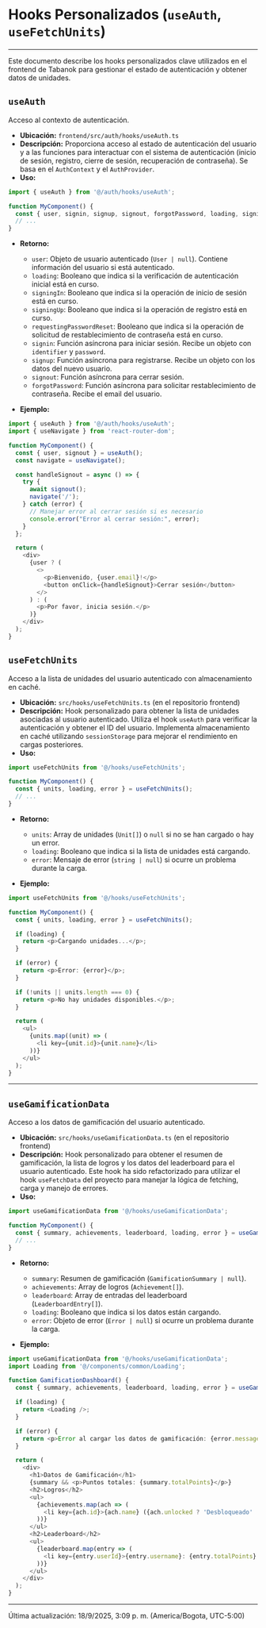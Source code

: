 # Hooks Personalizados (`useAuth`, `useFetchUnits`)

---

Este documento describe los hooks personalizados clave utilizados en el frontend de Tabanok para gestionar el estado de autenticación y obtener datos de unidades.

## `useAuth`

Acceso al contexto de autenticación.

*   **Ubicación:** `frontend/src/auth/hooks/useAuth.ts`
*   **Descripción:** Proporciona acceso al estado de autenticación del usuario y a las funciones para interactuar con el sistema de autenticación (inicio de sesión, registro, cierre de sesión, recuperación de contraseña). Se basa en el `AuthContext` y el `AuthProvider`.
*   **Uso:**

```typescript
import { useAuth } from '@/auth/hooks/useAuth';

function MyComponent() {
  const { user, signin, signup, signout, forgotPassword, loading, signingIn, signingUp, requestingPasswordReset } = useAuth();
  // ...
}
```

*   **Retorno:**
    *   `user`: Objeto de usuario autenticado (`User | null`). Contiene información del usuario si está autenticado.
    *   `loading`: Booleano que indica si la verificación de autenticación inicial está en curso.
    *   `signingIn`: Booleano que indica si la operación de inicio de sesión está en curso.
    *   `signingUp`: Booleano que indica si la operación de registro está en curso.
    *   `requestingPasswordReset`: Booleano que indica si la operación de solicitud de restablecimiento de contraseña está en curso.
    *   `signin`: Función asíncrona para iniciar sesión. Recibe un objeto con `identifier` y `password`.
    *   `signup`: Función asíncrona para registrarse. Recibe un objeto con los datos del nuevo usuario.
    *   `signout`: Función asíncrona para cerrar sesión.
    *   `forgotPassword`: Función asíncrona para solicitar restablecimiento de contraseña. Recibe el email del usuario.

*   **Ejemplo:**

```typescript
import { useAuth } from '@/auth/hooks/useAuth';
import { useNavigate } from 'react-router-dom';

function MyComponent() {
  const { user, signout } = useAuth();
  const navigate = useNavigate();

  const handleSignout = async () => {
    try {
      await signout();
      navigate('/');
    } catch (error) {
      // Manejar error al cerrar sesión si es necesario
      console.error("Error al cerrar sesión:", error);
    }
  };

  return (
    <div>
      {user ? (
        <>
          <p>Bienvenido, {user.email}!</p>
          <button onClick={handleSignout}>Cerrar sesión</button>
        </>
      ) : (
        <p>Por favor, inicia sesión.</p>
      )}
    </div>
  );
}
```

## `useFetchUnits`

Acceso a la lista de unidades del usuario autenticado con almacenamiento en caché.

*   **Ubicación:** `src/hooks/useFetchUnits.ts` (en el repositorio frontend)
*   **Descripción:** Hook personalizado para obtener la lista de unidades asociadas al usuario autenticado. Utiliza el hook `useAuth` para verificar la autenticación y obtener el ID del usuario. Implementa almacenamiento en caché utilizando `sessionStorage` para mejorar el rendimiento en cargas posteriores.
*   **Uso:**

```typescript
import useFetchUnits from '@/hooks/useFetchUnits';

function MyComponent() {
  const { units, loading, error } = useFetchUnits();
  // ...
}
```

*   **Retorno:**
    *   `units`: Array de unidades (`Unit[]`) o `null` si no se han cargado o hay un error.
    *   `loading`: Booleano que indica si la lista de unidades está cargando.
    *   `error`: Mensaje de error (`string | null`) si ocurre un problema durante la carga.

*   **Ejemplo:**

```typescript
import useFetchUnits from '@/hooks/useFetchUnits';

function MyComponent() {
  const { units, loading, error } = useFetchUnits();

  if (loading) {
    return <p>Cargando unidades...</p>;
  }

  if (error) {
    return <p>Error: {error}</p>;
  }

  if (!units || units.length === 0) {
    return <p>No hay unidades disponibles.</p>;
  }

  return (
    <ul>
      {units.map((unit) => (
        <li key={unit.id}>{unit.name}</li>
      ))}
    </ul>
  );
}
```

---

## `useGamificationData`

Acceso a los datos de gamificación del usuario autenticado.

*   **Ubicación:** `src/hooks/useGamificationData.ts` (en el repositorio frontend)
*   **Descripción:** Hook personalizado para obtener el resumen de gamificación, la lista de logros y los datos del leaderboard para el usuario autenticado. Este hook ha sido refactorizado para utilizar el hook `useFetchData` del proyecto para manejar la lógica de fetching, carga y manejo de errores.
*   **Uso:**

```typescript
import useGamificationData from '@/hooks/useGamificationData';

function MyComponent() {
  const { summary, achievements, leaderboard, loading, error } = useGamificationData();
  // ...
}
```

*   **Retorno:**
    *   `summary`: Resumen de gamificación (`GamificationSummary | null`).
    *   `achievements`: Array de logros (`Achievement[]`).
    *   `leaderboard`: Array de entradas del leaderboard (`LeaderboardEntry[]`).
    *   `loading`: Booleano que indica si los datos están cargando.
    *   `error`: Objeto de error (`Error | null`) si ocurre un problema durante la carga.

*   **Ejemplo:**

```typescript
import useGamificationData from '@/hooks/useGamificationData';
import Loading from '@/components/common/Loading';

function GamificationDashboard() {
  const { summary, achievements, leaderboard, loading, error } = useGamificationData();

  if (loading) {
    return <Loading />;
  }

  if (error) {
    return <p>Error al cargar los datos de gamificación: {error.message}</p>;
  }

  return (
    <div>
      <h1>Datos de Gamificación</h1>
      {summary && <p>Puntos totales: {summary.totalPoints}</p>}
      <h2>Logros</h2>
      <ul>
        {achievements.map(ach => (
          <li key={ach.id}>{ach.name} ({ach.unlocked ? 'Desbloqueado' : 'Bloqueado'})</li>
        ))}
      </ul>
      <h2>Leaderboard</h2>
      <ul>
        {leaderboard.map(entry => (
          <li key={entry.userId}>{entry.username}: {entry.totalPoints} puntos</li>
        ))}
      </ul>
    </div>
  );
}
```

---

Última actualización: 18/9/2025, 3:09 p. m. (America/Bogota, UTC-5:00)
